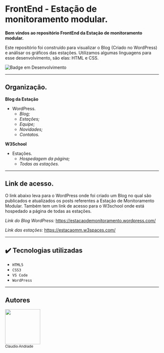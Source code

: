 # FrontEnd - Estação de monitoramento modular.

**Bem vindos ao repositório FrontEnd da Estação de monitoramento modular.**

Este repositório foi construído para visualizar o Blog (Criado no WordPress) e análisar os gráficos das estações. Utilizamos algumas linguagens para esse desenvolvimento, são elas: HTML e CSS.

![Badge em Desenvolvimento](http://img.shields.io/static/v1?label=STATUS&message=EM%20DESENVOLVIMENTO&color=GREEN&style=for-the-badge)
___
## Organização.

**Blog da Estação**

- WordPress.
  - _Blog;_
  - _Estações;_
  - _Equipe;_
  - _Novidades;_
  - _Contatos._

**W3School**

- Estações.
  - _Hospedagem da página;_
  - _Todas as estações._
___
## Link de acesso.

O link abaixo leva para o WordPress onde foi criado um Blog no qual são publicados e atualizados os posts referentes a Estação de Monitoramento Modular. Também tem um link de acesso para o W3school onde está hospedado a página de todas as estações.

_Link do Blog WordPress:_ https://estacaodemonitoramento.wordpress.com/

_Link das estações:_ https://estacaomm.w3spaces.com/
___

## ✔️ Tecnologias utilizadas

- ``HTML5``
- ``CSS3``
- ``VS Code``
- ``WordPress``
___

## Autores

[<img src="https://avatars.githubusercontent.com/u/93020667?s=400&v=4" width=115><br><sub>Claudio Andrade</sub>](https://github.com/Claudio128)
